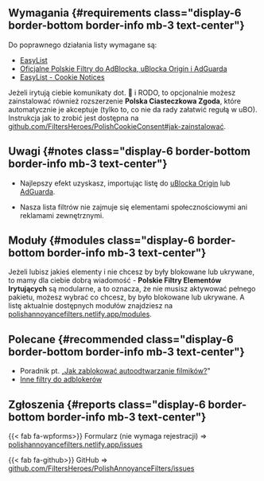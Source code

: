 ---
---
## Wymagania {#requirements class="display-6 border-bottom border-info mb-3 text-center"}
Do poprawnego działania listy wymagane są:

* [EasyList](abp:subscribe?location=https%3A%2F%2Feasylist.to%2Feasylist%2Feasylist.txt&title=EasyList)
* [Oficjalne Polskie Filtry do AdBlocka, uBlocka Origin i AdGuarda](abp:subscribe?location=https%3A%2F%2Fraw.githubusercontent.com%2FMajkiIT%2Fpolish-ads-filter%2Fmaster%2Fpolish-adblock-filters%2Fadblock.txt&title=Oficjalne%20Polskie%20Filtry%20do%20AdBlocka%2C%20uBlocka%20i%20AdGuarda)
* [EasyList - Cookie Notices](abp:subscribe?location=https%3A%2F%2Fsecure.fanboy.co.nz%2Ffanboy-cookiemonster.txt&amp;title=EasyList%20-%20Cookie%20Notices)

Jeżeli irytują ciebie komunikaty dot. :cookie: i RODO, to opcjonalnie możesz zainstalować również rozszerzenie **Polska Ciasteczkowa Zgoda**, które automatycznie je akceptuje (tylko to, co nie da rady załatwić regułą w uBO). Instrukcja jak to zrobić jest dostępna na [github.com/FiltersHeroes/PolishCookieConsent#jak-zainstalować](https://github.com/FiltersHeroes/PolishCookieConsent#jak-zainstalowa%C4%87).

## Uwagi {#notes class="display-6 border-bottom border-info mb-3 text-center"}
* Najlepszy efekt uzyskasz, importując listę do [uBlocka Origin](https://github.com/gorhill/uBlock/releases) lub [AdGuarda](https://github.com/AdguardTeam/AdguardBrowserExtension#installation).

* Nasza lista filtrów nie zajmuje się elementami społecznościowymi ani reklamami zewnętrznymi.

## Moduły {#modules class="display-6 border-bottom border-info mb-3 text-center"}
Jeżeli lubisz jakieś elementy i nie chcesz by były blokowane lub ukrywane, to mamy dla ciebie dobrą wiadomość - **Polskie Filtry Elementów Irytujących** są modularne, a to oznacza, że nie musisz aktywować pełnego pakietu, możesz wybrać co chcesz, by było blokowane lub ukrywane. A listę aktualnie dostępnych modułów znajdziesz na [polishannoyancefilters.netlify.app/modules](/modules/).

## Polecane {#recommended class="display-6 border-bottom border-info mb-3 text-center"}
* Poradnik pt. „[Jak zablokować autoodtwarzanie filmików?](https://github.com/FiltersHeroes/PolishAnnoyanceFilters/wiki/Jak-zablokowa%C4%87-autoodtwarzanie-filmik%C3%B3w%3F)"
* [Inne filtry do adblokerów](https://majkiit.github.io/polish-ads-filter/)

## Zgłoszenia {#reports class="display-6 border-bottom border-info mb-3 text-center"}

{{< fab fa-wpforms>}} Formularz (nie wymaga rejestracji) => [polishannoyancefilters.netlify.app/issues](/issues/)

{{< fab fa-github>}} GitHub => [github.com/FiltersHeroes/PolishAnnoyanceFilters/issues](https://github.com/FiltersHeroes/PolishAnnoyanceFilters/issues) 
